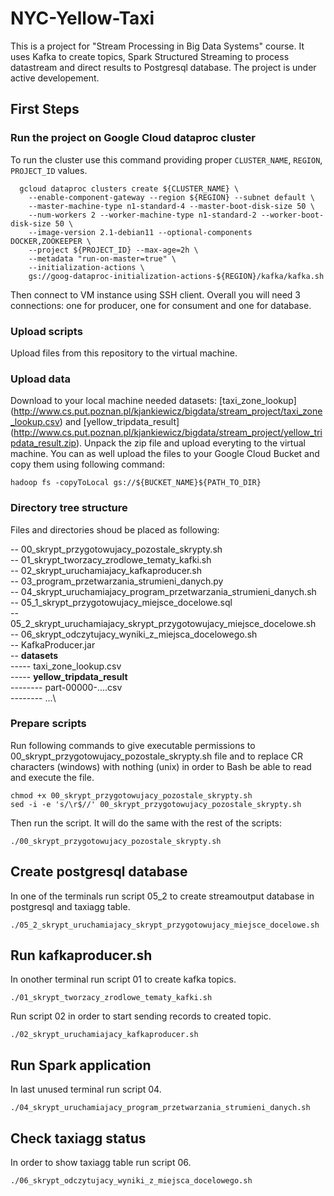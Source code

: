 # NYC-Yellow-Taxi
This is a project for "Stream Processing in Big Data Systems" course. It uses Kafka to create topics, Spark Structured Streaming to process datastream and direct results to Postgresql database. The project is under active developement. 

## First Steps

### Run the project on Google Cloud dataproc cluster
To run the cluster use this command providing proper `CLUSTER_NAME`, `REGION`, `PROJECT_ID` values.
```
  gcloud dataproc clusters create ${CLUSTER_NAME} \
  	--enable-component-gateway --region ${REGION} --subnet default \
  	--master-machine-type n1-standard-4 --master-boot-disk-size 50 \
  	--num-workers 2 --worker-machine-type n1-standard-2 --worker-boot-disk-size 50 \
  	--image-version 2.1-debian11 --optional-components DOCKER,ZOOKEEPER \
  	--project ${PROJECT_ID} --max-age=2h \
  	--metadata "run-on-master=true" \
  	--initialization-actions \
  	gs://goog-dataproc-initialization-actions-${REGION}/kafka/kafka.sh
```
Then connect to VM instance using SSH client. Overall you will need 3 connections: one for producer, one for consument and one for database.

### Upload scripts
Upload files from this repository to the virtual machine.

### Upload data
Download to your local machine needed datasets: [taxi_zone_lookup] (http://www.cs.put.poznan.pl/kjankiewicz/bigdata/stream_project/taxi_zone_lookup.csv) and [yellow_tripdata_result] (http://www.cs.put.poznan.pl/kjankiewicz/bigdata/stream_project/yellow_tripdata_result.zip). Unpack the zip file and upload everyting to the virtual machine. You can as well upload the files to your Google Cloud Bucket and copy them using following command:
```
hadoop fs -copyToLocal gs://${BUCKET_NAME}${PATH_TO_DIR}
```
### Directory tree structure
Files and directories shoud be placed as following:

-- 00_skrypt_przygotowujacy_pozostale_skrypty.sh\
-- 01_skrypt_tworzacy_zrodlowe_tematy_kafki.sh\
-- 02_skrypt_uruchamiajacy_kafkaproducer.sh\
-- 03_program_przetwarzania_strumieni_danych.py\
-- 04_skrypt_uruchamiajacy_program_przetwarzania_strumieni_danych.sh\
-- 05_1_skrypt_przygotowujacy_miejsce_docelowe.sql\
-- 05_2_skrypt_uruchamiajacy_skrypt_przygotowujacy_miejsce_docelowe.sh\
-- 06_skrypt_odczytujacy_wyniki_z_miejsca_docelowego.sh\
-- KafkaProducer.jar\
-- **datasets**\
----- taxi_zone_lookup.csv\
----- **yellow_tripdata_result**\
-------- part-00000-....csv\
-------- ...\

### Prepare scripts
Run following commands to give executable permissions to 00_skrypt_przygotowujacy_pozostale_skrypty.sh file and to replace CR characters (windows) with nothing (unix) in order to Bash be able to read and execute the file.
```
chmod +x 00_skrypt_przygotowujacy_pozostale_skrypty.sh
sed -i -e 's/\r$//' 00_skrypt_przygotowujacy_pozostale_skrypty.sh
```
Then run the script. It will do the same with the rest of the scripts:
```
./00_skrypt_przygotowujacy_pozostale_skrypty.sh
```
## Create postgresql database
In one of the terminals run script 05_2 to create streamoutput database in postgresql and taxiagg table.
```
./05_2_skrypt_uruchamiajacy_skrypt_przygotowujacy_miejsce_docelowe.sh
```

## Run kafkaproducer.sh
In onother terminal run script 01 to create kafka topics.
```
./01_skrypt_tworzacy_zrodlowe_tematy_kafki.sh
```
Run script 02 in order to start sending records to created topic.
```
./02_skrypt_uruchamiajacy_kafkaproducer.sh
```

## Run Spark application
In last unused terminal run script 04.
```
./04_skrypt_uruchamiajacy_program_przetwarzania_strumieni_danych.sh
```

## Check taxiagg status
In order to show taxiagg table run script 06.
```
./06_skrypt_odczytujacy_wyniki_z_miejsca_docelowego.sh
```

